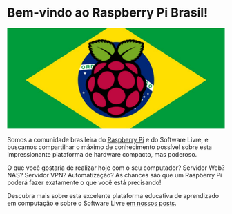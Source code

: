 # Bem-vindo ao Raspberry Pi Brasil!

![Banner Raspi Brasil](/static/images/banner-sample.jpg)

Somos a comunidade brasileira do [Raspberry Pi](https://www.raspberrypi.org/) e do Software Livre, e buscamos compartilhar o máximo de conhecimento possível sobre esta impressionante plataforma de hardware compacto, mas poderoso.

O que você gostaria de realizar hoje com o seu computador? Servidor Web? NAS? Servidor VPN? Automatização? As chances são que um Raspberry Pi poderá fazer exatamente o que você está precisando!

Descubra mais sobre esta excelente plataforma educativa de aprendizado em computação e sobre o Software Livre [em nossos posts](/blog/).
